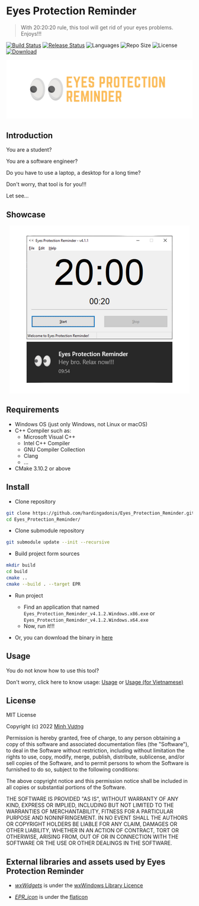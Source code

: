 # Eyes Protection Reminder
> With 20:20:20 rule, this tool will get rid of your eyes problems. Enjoys!!!  

[![Build Status](https://img.shields.io/github/workflow/status/hardingadonis/Eyes_Protection_Reminder/Build%20Project?style=flat)](https://github.com/hardingadonis/Eyes_Protection_Reminder/actions)
[![Release Status](https://img.shields.io/github/workflow/status/hardingadonis/Eyes_Protection_Reminder/Lastest%20Release?label=release&style=flat)](https://github.com/hardingadonis/Eyes_Protection_Reminder/actions)
![Languages](https://img.shields.io/github/languages/top/hardingadonis/Eyes_Protection_Reminder?style=flat)
![Repo Size](https://img.shields.io/github/repo-size/hardingadonis/Eyes_Protection_Reminder?style=flat)
![License](https://img.shields.io/github/license/hardingadonis/Eyes_Protection_Reminder?style=flat)
[![Download](https://img.shields.io/github/downloads/hardingadonis/Eyes_Protection_Reminder/v4.1.2/total?style=flat)](https://github.com/hardingadonis/Eyes_Protection_Reminder/releases/tag/v4.1.2)

![EPR_banner](https://github.com/hardingadonis/Eyes_Protection_Reminder/blob/main/imgs/EPR_banner.png)

## Introduction

You are a student?

You are a software engineer?

Do you have to use a laptop, a desktop for a long time?

Don't worry, that tool is for you!!!

Let see...

## Showcase

<p align="center">
  <img src="https://github.com/hardingadonis/Eyes_Protection_Reminder/blob/main/imgs/EPR_showcase.png" />
</p>

## Requirements
- Windows OS (just only Windows, not Linux or macOS)
- C++ Compiler such as:
  - Microsoft Visual C++
  - Intel C++ Compiler
  - GNU Compiler Collection
  - Clang
  - ...
- CMake 3.10.2 or above

## Install

- Clone repository
```bash
git clone https://github.com/hardingadonis/Eyes_Protection_Reminder.git
cd Eyes_Protection_Reminder/
```

- Clone submodule repository
```bash
git submodule update --init --recursive
```

- Build project form sources
```bash
mkdir build
cd build
cmake ..
cmake --build . --target EPR
```

- Run project
  - Find an application that named `Eyes_Protection_Reminder_v4.1.2.Windows.x86.exe` or `Eyes_Protection_Reminder_v4.1.2.Windows.x64.exe`
  - Now, run it!!!

- Or, you can download the binary in [here](https://github.com/hardingadonis/Eyes_Protection_Reminder/releases/tag/v4.1.2)

## Usage

You do not know how to use this tool?

Don't worry, click here to know usage: [Usage](https://github.com/hardingadonis/Eyes_Protection_Reminder/blob/main/docs/Usage.md) or [Usage (for Vietnamese)](https://github.com/hardingadonis/Eyes_Protection_Reminder/blob/main/docs/Usage_vi_VN.md)

## License

MIT License

Copyright (c) 2022 [Minh Vương](https://github.com/hardingadonis)

Permission is hereby granted, free of charge, to any person obtaining a copy
of this software and associated documentation files (the "Software"), to deal
in the Software without restriction, including without limitation the rights
to use, copy, modify, merge, publish, distribute, sublicense, and/or sell
copies of the Software, and to permit persons to whom the Software is
furnished to do so, subject to the following conditions:

The above copyright notice and this permission notice shall be included in all
copies or substantial portions of the Software.

THE SOFTWARE IS PROVIDED "AS IS", WITHOUT WARRANTY OF ANY KIND, EXPRESS OR
IMPLIED, INCLUDING BUT NOT LIMITED TO THE WARRANTIES OF MERCHANTABILITY,
FITNESS FOR A PARTICULAR PURPOSE AND NONINFRINGEMENT. IN NO EVENT SHALL THE
AUTHORS OR COPYRIGHT HOLDERS BE LIABLE FOR ANY CLAIM, DAMAGES OR OTHER
LIABILITY, WHETHER IN AN ACTION OF CONTRACT, TORT OR OTHERWISE, ARISING FROM,
OUT OF OR IN CONNECTION WITH THE SOFTWARE OR THE USE OR OTHER DEALINGS IN THE
SOFTWARE.

## External libraries and assets used by Eyes Protection Reminder

- *[wxWidgets](https://github.com/wxWidgets/wxWidgets)* is under the [wxWindows Library Licence](https://opensource.org/licenses/wxwindows.php)

- *[EPR_icon](https://github.com/hardingadonis/Eyes_Protection_Reminder/blob/main/assets/EPR_icon.png)* is under the [flaticon](https://www.flaticon.com/free-icon/eyes_599324)
